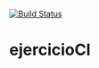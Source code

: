 [![Build Status](https://app.travis-ci.com/CharlySM/ejercicioCI.svg?branch=main)](https://app.travis-ci.com/CharlySM/ejercicioCI)
# ejercicioCI
